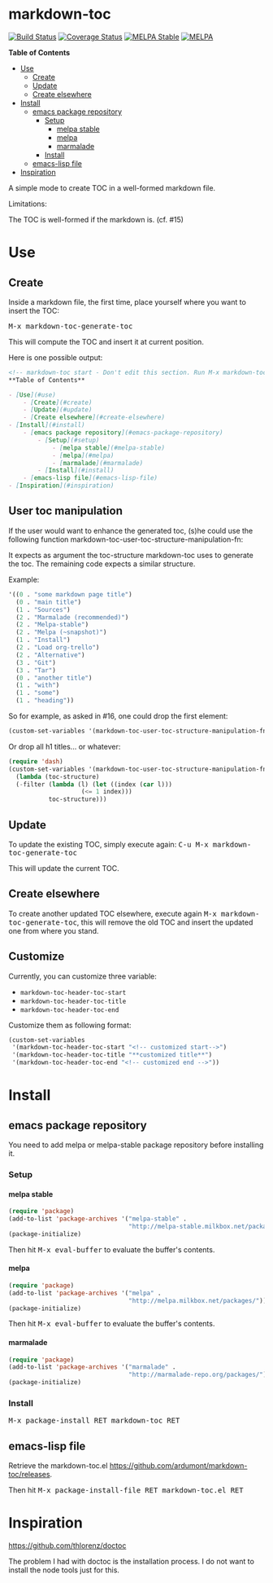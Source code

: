 markdown-toc
============

[![Build Status](https://travis-ci.org/ardumont/markdown-toc.png?branch=master)](https://travis-ci.org/ardumont/markdown-toc) [![Coverage Status](https://coveralls.io/repos/ardumont/markdown-toc/badge.svg?branch=master&service=github)](https://coveralls.io/github/ardumont/markdown-toc?branch=master) [![MELPA Stable](http://stable.melpa.org/packages/markdown-toc-badge.svg)](http://stable.melpa.org/#/markdown-toc) [![MELPA](http://melpa.org/packages/markdown-toc-badge.svg)](http://melpa.org/#/markdown-toc)

<!-- markdown-toc start - Don't edit this section. Run M-x markdown-toc-generate-toc again -->
**Table of Contents**

- [Use](#use)
    - [Create](#create)
    - [Update](#update)
    - [Create elsewhere](#create-elsewhere)
- [Install](#install)
    - [emacs package repository](#emacs-package-repository)
        - [Setup](#setup)
            - [melpa stable](#melpa-stable)
            - [melpa](#melpa)
            - [marmalade](#marmalade)
        - [Install](#install)
    - [emacs-lisp file](#emacs-lisp-file)
- [Inspiration](#inspiration)

<!-- markdown-toc end -->

A simple mode to create TOC in a well-formed markdown file.

Limitations:

The TOC is well-formed if the markdown is. (cf. #15)

# Use

## Create

Inside a markdown file, the first time, place yourself where you want to insert the TOC:

<kbd>M-x markdown-toc-generate-toc</kbd>

This will compute the TOC and insert it at current position.

Here is one possible output:

```markdown
<!-- markdown-toc start - Don't edit this section. Run M-x markdown-toc-generate-toc again -->
**Table of Contents**

- [Use](#use)
    - [Create](#create)
    - [Update](#update)
    - [Create elsewhere](#create-elsewhere)
- [Install](#install)
    - [emacs package repository](#emacs-package-repository)
        - [Setup](#setup)
            - [melpa stable](#melpa-stable)
            - [melpa](#melpa)
            - [marmalade](#marmalade)
        - [Install](#install)
    - [emacs-lisp file](#emacs-lisp-file)
- [Inspiration](#inspiration)
```

## User toc manipulation

If the user would want to enhance the generated toc, (s)he could use
the following function markdown-toc-user-toc-structure-manipulation-fn:

It expects as argument the toc-structure markdown-toc uses to generate
the toc. The remaining code expects a similar structure.

Example:

``` lisp
'((0 . "some markdown page title")
  (0 . "main title")
  (1 . "Sources")
  (2 . "Marmalade (recommended)")
  (2 . "Melpa-stable")
  (2 . "Melpa (~snapshot)")
  (1 . "Install")
  (2 . "Load org-trello")
  (2 . "Alternative")
  (3 . "Git")
  (3 . "Tar")
  (0 . "another title")
  (1 . "with")
  (1 . "some")
  (1 . "heading"))
```

So for example, as asked in #16, one could drop the first element:

``` lisp
(custom-set-variables '(markdown-toc-user-toc-structure-manipulation-fn 'cdr))
```

Or drop all h1 titles... or whatever:

``` lisp
(require 'dash)
(custom-set-variables '(markdown-toc-user-toc-structure-manipulation-fn
  (lambda (toc-structure)
  (-filter (lambda (l) (let ((index (car l)))
                    (<= 1 index)))
           toc-structure)))
```

## Update

To update the existing TOC, simply execute again:
<kbd>C-u M-x markdown-toc-generate-toc</kbd>

This will update the current TOC.

## Create elsewhere

To create another updated TOC elsewhere, execute again <kbd>M-x
markdown-toc-generate-toc</kbd>, this will remove the old TOC and
insert the updated one from where you stand.

## Customize

Currently, you can customize three variable:

* `markdown-toc-header-toc-start`
* `markdown-toc-header-toc-title`
* `markdown-toc-header-toc-end`

Customize them as following format:

``` lisp
(custom-set-variables
 '(markdown-toc-header-toc-start "<!-- customized start-->")
 '(markdown-toc-header-toc-title "**customized title**")
 '(markdown-toc-header-toc-end "<!-- customized end -->"))
```

# Install

## emacs package repository

You need to add melpa or melpa-stable package repository before installing it.

### Setup

#### melpa stable

``` lisp
(require 'package)
(add-to-list 'package-archives '("melpa-stable" .
                                 "http://melpa-stable.milkbox.net/packages/"))
(package-initialize)
```

Then hit <kbd>M-x eval-buffer</kbd> to evaluate the buffer's contents.

#### melpa

``` lisp
(require 'package)
(add-to-list 'package-archives '("melpa" .
                                 "http://melpa.milkbox.net/packages/"))
(package-initialize)
```

Then hit <kbd>M-x eval-buffer</kbd> to evaluate the buffer's contents.

#### marmalade

``` lisp
(require 'package)
(add-to-list 'package-archives '("marmalade" .
                                 "http://marmalade-repo.org/packages/"))
(package-initialize)
```

### Install

<kbd>M-x package-install RET markdown-toc RET</kbd>

## emacs-lisp file

Retrieve the markdown-toc.el https://github.com/ardumont/markdown-toc/releases.

Then hit <kbd>M-x package-install-file RET markdown-toc.el RET</kbd>

# Inspiration

https://github.com/thlorenz/doctoc

The problem I had with doctoc is the installation process.
I do not want to install the node tools just for this.

